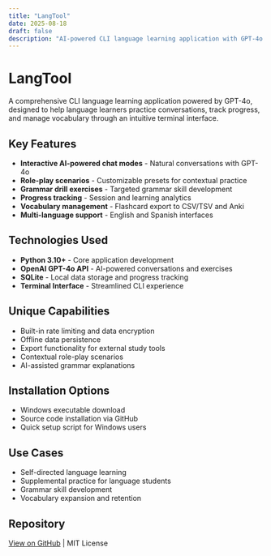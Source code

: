 ```yaml
---
title: "LangTool"
date: 2025-08-18
draft: false
description: "AI-powered CLI language learning application with GPT-4o integration"
---
```


# LangTool

A comprehensive CLI language learning application powered by GPT-4o, designed to help language learners practice conversations, track progress, and manage vocabulary through an intuitive terminal interface.

## Key Features

- **Interactive AI-powered chat modes** - Natural conversations with GPT-4o
- **Role-play scenarios** - Customizable presets for contextual practice
- **Grammar drill exercises** - Targeted grammar skill development
- **Progress tracking** - Session and learning analytics
- **Vocabulary management** - Flashcard export to CSV/TSV and Anki
- **Multi-language support** - English and Spanish interfaces

## Technologies Used

- **Python 3.10+** - Core application development
- **OpenAI GPT-4o API** - AI-powered conversations and exercises
- **SQLite** - Local data storage and progress tracking
- **Terminal Interface** - Streamlined CLI experience

## Unique Capabilities

- Built-in rate limiting and data encryption
- Offline data persistence
- Export functionality for external study tools
- Contextual role-play scenarios
- AI-assisted grammar explanations

## Installation Options

- Windows executable download
- Source code installation via GitHub
- Quick setup script for Windows users

## Use Cases

- Self-directed language learning
- Supplemental practice for language students
- Grammar skill development
- Vocabulary expansion and retention

## Repository

[View on GitHub](https://github.com/bjpl/langtool) | MIT License